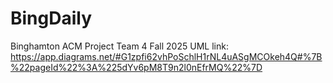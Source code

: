 # BingDaily
Binghamton ACM Project Team 4 Fall 2025
UML link: https://app.diagrams.net/#G1zpfi62vhPoSchlH1rNL4uASgMCOkeh4Q#%7B%22pageId%22%3A%225dYv6pM8T9n2l0nEfrMQ%22%7D
